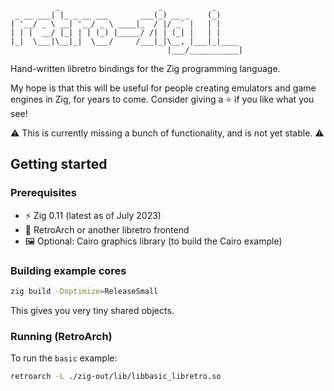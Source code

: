 ```
          _                      _           _      
 _ __ ___| |_ _ __ ___       ___(_) __ _    (_)     
| '__/ _ \ __| '__/ _ \ ____|_  / |/ _` |   | |     
| | |  __/ |_| | | (_) |_____/ /| | (_| |   | |     
|_|  \___|\__|_|  \___/     /___|_|\__, |___|_|____ 
                                   |___/___________|
```
Hand-written libretro bindings for the Zig programming language.

My hope is that this will be useful for people creating emulators and game engines in Zig, for years to come.
Consider giving a ⭐ if you like what you see!

⚠️ This is currently missing a bunch of functionality, and is not yet stable. ⚠️

## Getting started
### Prerequisites
- ⚡ Zig 0.11 (latest as of July 2023)
- 👾 RetroArch or another libretro frontend
- 🖼️ Optional: Cairo graphics library (to build the Cairo example)

### Building example cores
```sh
zig build -Doptimize=ReleaseSmall
```
This gives you very tiny shared objects.

### Running (RetroArch)
To run the `basic` example:
```sh
retroarch -L ./zig-out/lib/libbasic_libretro.so
```
